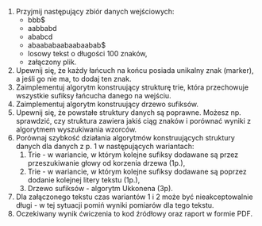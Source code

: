 1. Przyjmij następujący zbiór danych wejściowych:
    * bbb$
    * aabbabd
    * ababcd
    * abaababaabaabaabab$
    * losowy tekst o długości 100 znaków,
    * załączony plik.
2. Upewnij się, że każdy łańcuch na końcu posiada unikalny znak (marker), a jeśli go nie ma, to dodaj ten znak.
3. Zaimplementuj algorytm konstruujący strukturę trie, która przechowuje wszystkie sufiksy łańcucha danego na wejściu.
4. Zaimplementuj algorytm konstruujący drzewo sufiksów.
5. Upewnij się, że powstałe struktury danych są poprawne. Możesz np. sprawdzić, czy struktura zawiera jakiś ciąg znaków i porównać wyniki z algorytmem wyszukiwania wzorców.
6. Porównaj szybkość działania algorytmów konstruujących struktury danych dla danych z p. 1 w następujących wariantach:
    1. Trie - w wariancie, w którym kolejne sufiksy dodawane są przez przeszukiwanie głowy od korzenia drzewa (1p.),
    2. Trie - w wariancie, w którym kolejne sufiksy dodawane są poprzez dodanie kolejnej litery tekstu (1p.),
    3. Drzewo sufiksów - algorytm Ukkonena (3p).
7. Dla załączonego tekstu czas wariantów 1 i 2 może być nieakceptowalnie długi - w tej sytuacji pomiń wyniki pomiarów dla tego tekstu.
8. Oczekiwany wynik ćwiczenia to kod źródłowy oraz raport w formie PDF.